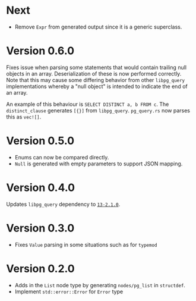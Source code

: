 # Next

* Remove `Expr` from generated output since it is a generic superclass.

# Version 0.6.0

Fixes issue when parsing some statements that would contain trailing null objects in an array. Deserialization of these
is now performed correctly. Note that this may cause some differing behavior from other `libpg_query` implementations
whereby a "null object" is intended to indicate the end of an array.

An example of this behaviour is `SELECT DISTINCT a, b FROM c`. The `distinct_clause` generates `[{}]` from `libpg_query`.
`pg_query.rs` now parses this as `vec![]`.

# Version 0.5.0

* Enums can now be compared directly.
* `Null` is generated with empty parameters to support JSON mapping.

# Version 0.4.0

Updates `libpg_query` dependency to [`13-2.1.0`](https://github.com/pganalyze/libpg_query/tree/13-2.1.0).

# Version 0.3.0

* Fixes `Value` parsing in some situations such as for `typemod`

# Version 0.2.0

* Adds in the `List` node type by generating `nodes/pg_list` in `structdef`.
* Implement `std::error::Error` for `Error` type